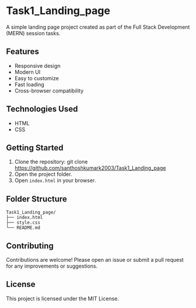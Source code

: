 # Task1_Landing_page

A simple landing page project created as part of the Full Stack Development (MERN) session tasks.

## Features

- Responsive design
- Modern UI
- Easy to customize
- Fast loading
- Cross-browser compatibility

## Technologies Used

- HTML
- CSS

## Getting Started

1. Clone the repository:
    git clone https://github.com/santhoshkumark2003/Task1_Landing_page
2. Open the project folder.
3. Open `index.html` in your browser.

## Folder Structure

```
Task1_Landing_page/
├── index.html
├── style.css
└── README.md
```


## Contributing

Contributions are welcome! Please open an issue or submit a pull request for any improvements or suggestions.

## License

This project is licensed under the MIT License.